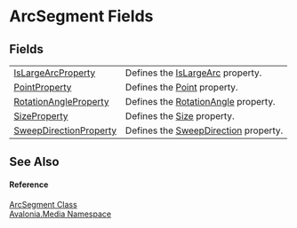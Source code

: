 # ArcSegment Fields




## Fields
<table>
<tr>
<td><a href="F_Avalonia_Media_ArcSegment_IsLargeArcProperty">IsLargeArcProperty</a></td>
<td>Defines the <a href="P_Avalonia_Media_ArcSegment_IsLargeArc">IsLargeArc</a> property.</td>
</tr>
<tr>
<td><a href="F_Avalonia_Media_ArcSegment_PointProperty">PointProperty</a></td>
<td>Defines the <a href="P_Avalonia_Media_ArcSegment_Point">Point</a> property.</td>
</tr>
<tr>
<td><a href="F_Avalonia_Media_ArcSegment_RotationAngleProperty">RotationAngleProperty</a></td>
<td>Defines the <a href="P_Avalonia_Media_ArcSegment_RotationAngle">RotationAngle</a> property.</td>
</tr>
<tr>
<td><a href="F_Avalonia_Media_ArcSegment_SizeProperty">SizeProperty</a></td>
<td>Defines the <a href="P_Avalonia_Media_ArcSegment_Size">Size</a> property.</td>
</tr>
<tr>
<td><a href="F_Avalonia_Media_ArcSegment_SweepDirectionProperty">SweepDirectionProperty</a></td>
<td>Defines the <a href="P_Avalonia_Media_ArcSegment_SweepDirection">SweepDirection</a> property.</td>
</tr>
</table>

## See Also


#### Reference
<a href="T_Avalonia_Media_ArcSegment">ArcSegment Class</a>  
<a href="N_Avalonia_Media">Avalonia.Media Namespace</a>  

